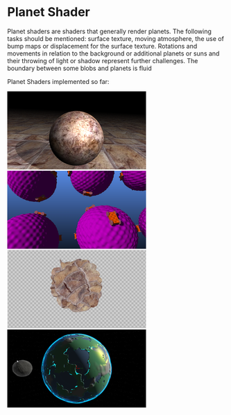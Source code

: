 Planet Shader
=============

Planet shaders are shaders that generally render planets. The following tasks should be mentioned: surface texture, moving atmosphere, the use of bump maps or displacement for the surface texture. Rotations and movements in relation to the background or additional planets or suns and their throwing of light or shadow represent further challenges. The boundary between some blobs and planets is fluid

Planet Shaders implemented so far:

[![Fake3DScene.fuse](Fake3DScene_320x180.png)](Fake3DScene.md)
[![CrackerCars.fuse](CrackerCars_320x180.png)](CrackerCars.md)
[![RayCastSphere.fuse](RayCastSphere_320x180.png)](RayCastSphere.md)
[![EARF.fuse](EARF_320x180.png)](EARF.md)